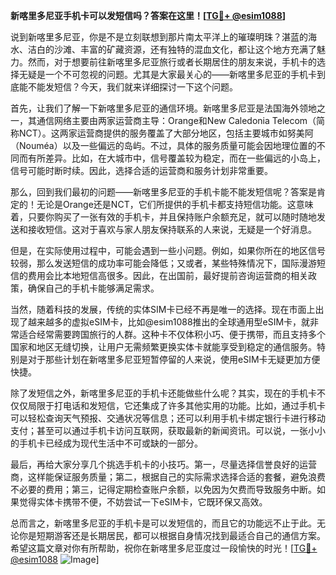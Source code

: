 **新喀里多尼亚手机卡可以发短信吗？答案在这里！[[TG💪+ @esim1088](https://t.me/s/esim1088)]**

说到新喀里多尼亚，你是不是立刻联想到那片南太平洋上的璀璨明珠？湛蓝的海水、洁白的沙滩、丰富的矿藏资源，还有独特的混血文化，都让这个地方充满了魅力。然而，对于想要前往新喀里多尼亚旅行或者长期居住的朋友来说，手机卡的选择无疑是一个不可忽视的问题。尤其是大家最关心的——新喀里多尼亚的手机卡到底能不能发短信？今天，我们就来详细探讨一下这个问题。

首先，让我们了解一下新喀里多尼亚的通信环境。新喀里多尼亚是法国海外领地之一，其通信网络主要由两家运营商主导：Orange和New Caledonia Telecom（简称NCT）。这两家运营商提供的服务覆盖了大部分地区，包括主要城市如努美阿（Nouméa）以及一些偏远的岛屿。不过，具体的服务质量可能会因地理位置的不同而有所差异。比如，在大城市中，信号覆盖较为稳定，而在一些偏远的小岛上，信号可能时断时续。因此，选择合适的运营商和服务计划非常重要。

那么，回到我们最初的问题——新喀里多尼亚的手机卡能不能发短信呢？答案是肯定的！无论是Orange还是NCT，它们所提供的手机卡都支持短信功能。这意味着，只要你购买了一张有效的手机卡，并且保持账户余额充足，就可以随时随地发送和接收短信。这对于喜欢与家人朋友保持联系的人来说，无疑是一个好消息。

但是，在实际使用过程中，可能会遇到一些小问题。例如，如果你所在的地区信号较弱，那么发送短信的成功率可能会降低；又或者，某些特殊情况下，国际漫游短信的费用会比本地短信高很多。因此，在出国前，最好提前咨询运营商的相关政策，确保自己的手机卡能够满足需求。

当然，随着科技的发展，传统的实体SIM卡已经不再是唯一的选择。现在市面上出现了越来越多的虚拟eSIM卡，比如@esim1088推出的全球通用型eSIM卡，就非常适合经常需要跨国旅行的人群。这种卡不仅体积小巧、便于携带，而且支持多个国家和地区无缝切换，让用户无需频繁更换实体卡就能享受到稳定的通信服务。特别是对于那些计划在新喀里多尼亚短暂停留的人来说，使用eSIM卡无疑更加方便快捷。

除了发短信之外，新喀里多尼亚的手机卡还能做些什么呢？其实，现在的手机卡不仅仅局限于打电话和发短信，它还集成了许多其他实用的功能。比如，通过手机卡可以轻松查询天气预报、交通状况等信息；还可以利用手机卡绑定银行卡进行移动支付；甚至可以通过手机卡访问互联网，获取最新的新闻资讯。可以说，一张小小的手机卡已经成为现代生活中不可或缺的一部分。

最后，再给大家分享几个挑选手机卡的小技巧。第一，尽量选择信誉良好的运营商，这样能保证服务质量；第二，根据自己的实际需求选择合适的套餐，避免浪费不必要的费用；第三，记得定期检查账户余额，以免因为欠费而导致服务中断。如果觉得实体卡携带不便，不妨尝试一下eSIM卡，它既环保又高效。

总而言之，新喀里多尼亚的手机卡是可以发短信的，而且它的功能远不止于此。无论你是短期游客还是长期居民，都可以根据自身情况找到最适合自己的通信方案。希望这篇文章对你有所帮助，祝你在新喀里多尼亚度过一段愉快的时光！[[TG💪+ @esim1088](https://t.me/s/esim1088) ![Image](https://i.postimg.cc/4NQfJmqS/Snipaste-2025-05-13-00-14-12.png)]